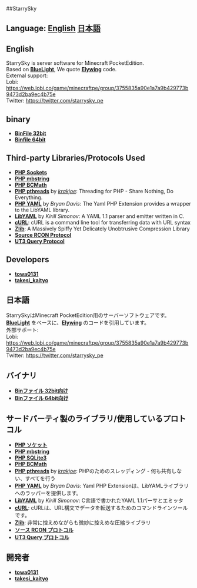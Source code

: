 ﻿##StarrySky
## Language: [English](#ENG) [日本語](#JPN)
<a name="ENG"></a>
## English
StarrySky is server software for Minecraft PocketEdition. <br>
Based on **[BlueLight](https://github.com/BlueLightJapan/BlueLight)**, We quote **[Elywing](https://github.com/H4PM/Elywing)** code.<br>
External support: <br>
Lobi: https://web.lobi.co/game/minecraftpe/group/3755835a90e1a7a9b429773b9473d2ba9ec4b75e <br>
Twitter: https://twitter.com/starrysky_pe <br>

## binary
* __[BinFile 32bit](https://github.com/Takesikaityo/PocketMine_Bin_win_x32)__
* __[Binfile 64bit](https://github.com/Takesikaityo/PocketMine_Bin_win_x64)__

## Third-party Libraries/Protocols Used
* __[PHP Sockets](http://php.net/manual/en/book.sockets.php)__
* __[PHP mbstring](http://php.net/manual/en/book.mbstring.php)__
* __[PHP BCMath](http://php.net/manual/en/book.bc.php)__
* __[PHP pthreads](http://pthreads.org/)__ by _[krakjoe](https://github.com/krakjoe)_: Threading for PHP - Share Nothing, Do Everything.
* __[PHP YAML](https://code.google.com/p/php-yaml/)__ by _Bryan Davis_: The Yaml PHP Extension provides a wrapper to the LibYAML library.
* __[LibYAML](http://pyyaml.org/wiki/LibYAML)__ by _Kirill Simonov_: A YAML 1.1 parser and emitter written in C.
* __[cURL](http://curl.haxx.se/)__: cURL is a command line tool for transferring data with URL syntax
* __[Zlib](http://www.zlib.net/)__: A Massively Spiffy Yet Delicately Unobtrusive Compression Library
* __[Source RCON Protocol](https://developer.valvesoftware.com/wiki/Source_RCON_Protocol)__
* __[UT3 Query Protocol](http://wiki.unrealadmin.org/UT3_query_protocol)__

## Developers
* __[towa0131](https://twitter.com/towa_towa0131)__
* __[takesi_kaityo](https://twitter.com/takesi_kaityo)__

<a name="JPN"></a>
## 日本語
StarrySkyはMinecraft PocketEdition用のサーバーソフトウェアです。<br>
**[BlueLight](https://github.com/BlueLightJapan/BlueLight)** をベースに、**[Elywing](https://github.com/H4PM/Elywing)** のコードを引用しています。<br>
外部サポート:<br>
Lobi: https://web.lobi.co/game/minecraftpe/group/3755835a90e1a7a9b429773b9473d2ba9ec4b75e<br>
Twitter: https://twitter.com/starrysky_pe<br>

## バイナリ
* __[Binファイル 32bit向け](https://github.com/Takesikaityo/PocketMine_Bin_win_x32)__
* __[Binファイル 64bit向け](https://github.com/Takesikaityo/PocketMine_Bin_win_x64)__

## サードパーティ製のライブラリ/使用しているプロトコル
* __[PHP ソケット](http://php.net/manual/en/book.sockets.php)__
* __[PHP mbstring](http://php.net/manual/en/book.mbstring.php)__
* __[PHP SQLite3](http://php.net/manual/en/book.sqlite3.php)__
* __[PHP BCMath](http://php.net/manual/en/book.bc.php)__
* __[PHP pthreads](http://pthreads.org/)__ by _[krakjoe](https://github.com/krakjoe)_: PHPのためのスレッディング - 何も共有しない、すべてを行う
* __[PHP YAML](https://code.google.com/p/php-yaml/)__ by _Bryan Davis_: Yaml PHP Extensionは、LibYAMLライブラリへのラッパーを提供します。
* __[LibYAML](http://pyyaml.org/wiki/LibYAML)__ by _Kirill Simonov_: C言語で書かれたYAML 1.1パーサとエミッタ
* __[cURL](http://curl.haxx.se/)__: cURLは、URL構文でデータを転送するためのコマンドラインツールです。
* __[Zlib](http://www.zlib.net/)__: 非常に控えめながらも微妙に控えめな圧縮ライブラリ
* __[ソース RCON プロトコル](https://developer.valvesoftware.com/wiki/Source_RCON_Protocol)__
* __[UT3 Query プロトコル](http://wiki.unrealadmin.org/UT3_query_protocol)__<br>

## 開発者
* __[towa0131](https://twitter.com/towa_towa0131)__
* __[takesi_kaityo](https://twitter.com/takesi_kaityo)__
